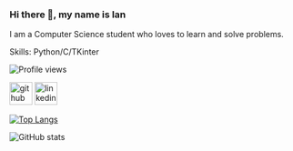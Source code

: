 ### Hi there 👋, my name is Ian

I am a Computer Science student who loves to learn and solve problems.

Skills: Python/C/TKinter

![Profile views](https://gpvc.arturio.dev/IanVitor)

[<img src='https://cdn.jsdelivr.net/npm/simple-icons@3.0.1/icons/github.svg' alt='github' height='40'>](https://github.com/IanVitor)  [<img src='https://cdn.jsdelivr.net/npm/simple-icons@3.0.1/icons/linkedin.svg' alt='linkedin' height='40'>](https://www.linkedin.com/in/IanVitorMoraesdaSilva/)  

[![Top Langs](https://github-readme-stats.vercel.app/api/top-langs/?username=IanVitor)](https://github.com/anuraghazra/github-readme-stats)

![GitHub stats](https://github-readme-stats.vercel.app/api?username=IanVitor&show_icons=true)  

  
